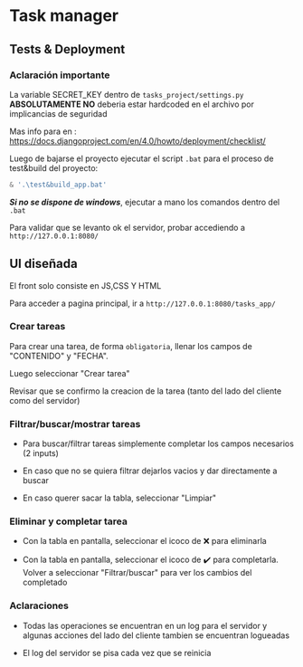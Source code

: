 # Task manager

## Tests & Deployment

### Aclaración importante
La variable SECRET_KEY dentro de `tasks_project/settings.py` **ABSOLUTAMENTE NO** deberia estar hardcoded en el archivo por implicancias de seguridad

Mas info para en : https://docs.djangoproject.com/en/4.0/howto/deployment/checklist/

Luego de bajarse el proyecto ejecutar el script `.bat` para el proceso de test&build del proyecto:
```powershell
& '.\test&build_app.bat'
```
***Si no se dispone de windows***, ejecutar a mano los comandos dentro del `.bat`

Para validar que se levanto ok el servidor, probar accediendo a `http://127.0.0.1:8080/`

## UI diseñada
El front solo consiste en JS,CSS Y HTML

Para acceder a pagina principal, ir a `http://127.0.0.1:8080/tasks_app/`

### Crear tareas
Para crear una tarea, de forma `obligatoria`, llenar los campos de "CONTENIDO" y "FECHA".

Luego seleccionar "Crear tarea"

Revisar que se confirmo la creacion de la tarea (tanto del lado del cliente como del servidor)

### Filtrar/buscar/mostrar tareas
- Para buscar/filtrar tareas simplemente completar los campos necesarios (2 inputs)

- En caso que no se quiera filtrar dejarlos vacios y dar directamente a buscar

- En caso querer sacar la tabla, seleccionar "Limpiar"

### Eliminar y completar tarea
- Con la tabla en pantalla, seleccionar el icoco de ❌ para eliminarla

- Con la tabla en pantalla, seleccionar el icoco de ✔️ para completarla. Volver a seleccionar "Filtrar/buscar" para ver los cambios del completado

### Aclaraciones
- Todas las operaciones se encuentran en un log para el servidor y algunas acciones del lado del cliente tambien se encuentran logueadas

- El log del servidor se pisa cada vez que se reinicia        
